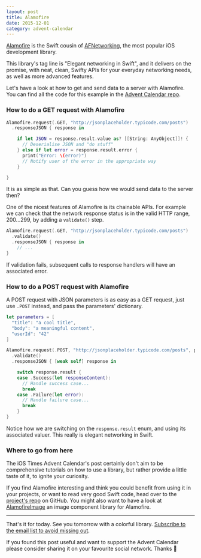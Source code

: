 ```yaml
---
layout: post
title: Alamofire
date: 2015-12-01
category: advent-calendar
---
```


[Alamofire](https://github.com/Alamofire/Alamofire) is the Swift cousin of [AFNetworking](https://github.com/Alamofire/Alamofire), the most popular iOS development library.

This library's tag line is "Elegant networking in Swift", and it delivers on the promise, with neat, clean, Swifty APIs for your everyday networking needs, as well as more advanced features.

Let's have a look at how to get and send data to a server with Alamofire. You can find all the code for this example in the [Advent Calendar repo](https://github.com/mokacoding/AdventCalendar2015/01-Alamofire).

### How to do a GET request with Alamofire

```swift
Alamofire.request(.GET, "http://jsonplaceholder.typicode.com/posts")
  .responseJSON { response in

    if let JSON = response.result.value as? [[String: AnyObject]]! {
      // Deserialise JSON and "do stuff"
    } else if let error = response.result.error {
      print("Error: \(error)")
      // Notify user of the error in the appropriate way
    }

}
```

It is as simple as that. Can you guess how we would send data to the server then?

One of the nicest features of Alamofire is its chainable APIs. For example we can check that the network response status is in the valid HTTP range, 200...299, by adding a `validate()` step.

```swift
Alamofire.request(.GET, "http://jsonplaceholder.typicode.com/posts")
  .validate()
  .responseJSON { response in
    // ...
}
```

If validation fails, subsequent calls to response handlers will have an associated error.

### How to do a POST request with Alamofire

A POST request with JSON parameters is as easy as a GET request, just use `.POST` instead, and pass the parameters' dictionary.

```swift
let parameters = [
  "title": "a cool title",
  "body": "a meaningful content",
  "userId": "42"
]

Alamofire.request(.POST, "http://jsonplaceholder.typicode.com/posts", parameters: parameters, encoding:  .JSON)
  .validate()
  .responseJSON { [weak self] response in

    switch response.result {
    case .Success(let responseContent):
      // Handle success case...
      break
    case .Failure(let error):
      // Handle failure case...
      break
    }
}
```

Notice how we are switching on the `response.result` enum, and using its associated valuer. This really is elegant networking in Swift.

### Where to go from here

The iOS Times Advent Calendar's post certainly don't aim to be comprehensive tutorials on how to use a library, but rather provide a little taste of it, to ignite your curiosity.

If you find Alamofire interesting and think you could benefit from using it in your projects, or want to read very good Swift code, head over to the [project's repo](https://github.com/Alamofire/Alamofire) on GitHub. You might also want to have a look at [AlamofireImage](https://github.com/Alamofire/AlamofireImage) an image component library for Alamofire.

---

That's it for today. See you tomorrow with a colorful library. [Subscribe to the email list to avoid missing out](http://theiostimes.com/advent-calendar-subscribe).

If you found this post useful and want to support the Advent Calendar please consider sharing it on your favourite social network. Thanks 🎅
